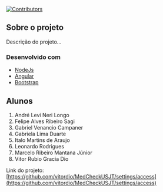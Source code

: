 <!-- PROJECT SHIELDS -->
[![Contributors][contributors-shield]][contributors-url]

<!-- Sobre o projeto -->
## Sobre o projeto
Descrição do projeto...

### Desenvolvido com

* [NodeJs](https://nodejs.org/en/)
* [Angular](https://angular.io/)
* [Bootstrap](https://getbootstrap.com)

<!-- Alunos -->
## Alunos

1. André Levi Neri Longo 
2. Felipe Alves Ribeiro Sagi
3. Gabriel Venancio Campaner
4. Gabriela Lima Duarte
5. Italo Martins de Araujo
6. Leonardo Rodrigues
7. Marcelo Ribeiro Mantana Júnior
8. Vitor Rubio Gracia Dio

Link do projeto: [https://github.com/vitordio/MedCheckUSJT/settings/access](https://github.com/vitordio/MedCheckUSJT/settings/access)

<!-- MARKDOWN LINKS & IMAGES -->
<!-- https://www.markdownguide.org/basic-syntax/#reference-style-links -->
[contributors-shield]: https://img.shields.io/github/contributors/othneildrew/Best-README-Template.svg?style=for-the-badge
[contributors-url]: https://github.com/vitordio/MedCheckUSJT/graphs/contributors